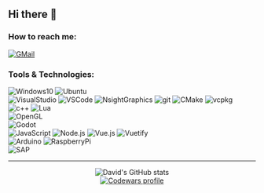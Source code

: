 ## Hi there 👋

<!--
**skaarj1989/skaarj1989** is a ✨ _special_ ✨ repository because its `README.md` (this file) appears on your GitHub profile.

Here are some ideas to get you started:

- 🔭 I’m currently working on ...
- 🌱 I’m currently learning ...
- 👯 I’m looking to collaborate on ...
- 🤔 I’m looking for help with ...
- 💬 Ask me about ...
- 📫 How to reach me: ...
- 😄 Pronouns: ...
- ⚡ Fun fact: ...
-->

### How to reach me:

<a href="mailto:skaarj1989@gmail.com"><img alt="GMail" src="https://img.shields.io/badge/GMail-D14836?style=for-the-badge&logo=GMail&logoColor=white" /></a>

### Tools & Technologies:

<p>
  <img alt="Windows10" src="https://img.shields.io/badge/Windows-0078D6?style=for-the-badge&logo=Windows&logoColor=white" />
  <img alt="Ubuntu" src="https://img.shields.io/badge/Ubuntu-E95420?style=for-the-badge&logo=Ubuntu&logoColor=white" />
  <br/>
  <img alt="VisualStudio" src="https://img.shields.io/badge/Visual_Studio-5C2D91?style=for-the-badge&logo=VisualStudio&logoColor=white" />
  <img alt="VSCode" src="https://img.shields.io/badge/VS_Code-0078D4?style=for-the-badge&logo=VisualStudioCode&logoColor=white" />
  <img alt="NsightGraphics" src="https://img.shields.io/badge/Nsight-Graphics-76B900?style=for-the-badge&logo=Nvidia&logoColor=76B900" />

  <img alt="git" src="https://img.shields.io/badge/Git-F05032?style=for-the-badge&logo=git&logoColor=white" />
  <img alt="CMake" src="https://img.shields.io/badge/CMake-064F8C?style=for-the-badge&logo=CMake&logoColor=white" />
  <img alt="vcpkg" src="https://img.shields.io/badge/VCPKG-666666?style=for-the-badge&logo=Microsoft&logoColor=white" />
  <br/>
  <img alt="c++" src="https://img.shields.io/badge/c++-%2300599C.svg?style=for-the-badge&logo=c%2B%2B&logoColor=white" />
  <img alt="Lua" src="https://img.shields.io/badge/lua-%232C2D72.svg?style=for-the-badge&logo=Lua&logoColor=white" />
  <br/>
  <img alt="OpenGL" src="https://img.shields.io/badge/OpenGL-FFFFFF?style=for-the-badge&logo=OpenGL" />
  <br/>
  <img alt="Godot" src="https://img.shields.io/badge/Godot-478CBF?style=for-the-badge&logo=GodotEngine&logoColor=white" />
  <br/>
  <img alt="JavaScript" src="https://img.shields.io/badge/JavaScript-323330?style=for-the-badge&logo=JavaScript&logoColor=F7DF1E" />
  <img alt="Node.js" src="https://img.shields.io/badge/Node.js-339933?style=for-the-badge&logo=Nodedotjs&logoColor=white" />
  <img alt="Vue.js" src="https://img.shields.io/badge/Vue.js-35495E?style=for-the-badge&logo=Vuedotjs&logoColor=4FC08D" />
  <img alt="Vuetify" src="https://img.shields.io/badge/Vuetify-1867C0?style=for-the-badge&logo=Vuetify&logoColor=white" />
  <br/>
  <img alt="Arduino" src="https://img.shields.io/badge/Arduino-00979D?style=for-the-badge&logo=Arduino&logoColor=white" />
  <img alt="RaspberryPi" src="https://img.shields.io/badge/Raspberry%20Pi-A22846?style=for-the-badge&logo=RaspberryPi&logoColor=white" />
  <br/>
  <img alt="SAP" src="https://img.shields.io/badge/SAP-0FAAFF?style=for-the-badge&logo=SAP&logoColor=white" />
</p>

<hr/>

<p align="center">
  <img alt="David's GitHub stats" src="https://github-readme-stats.vercel.app/api?username=skaarj1989&show_icons=true&count_private=true" />
  <br/>
  <a href="https://www.codewars.com/users/skaarj1989"><img alt="Codewars profile" src="https://www.codewars.com/users/skaarj1989/badges/large" /></a>
</p>
